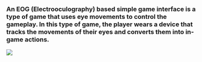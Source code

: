 ### An EOG (Electrooculography) based simple game interface is a type of game that uses eye movements to control the gameplay. In this type of game, the player wears a device that tracks the movements of their eyes and converts them into in-game actions.
![]([relative_path_to_image](https://github.com/mohamedali-sc/EOG-based-simple-game-interface/blob/master/interface.jpg))

